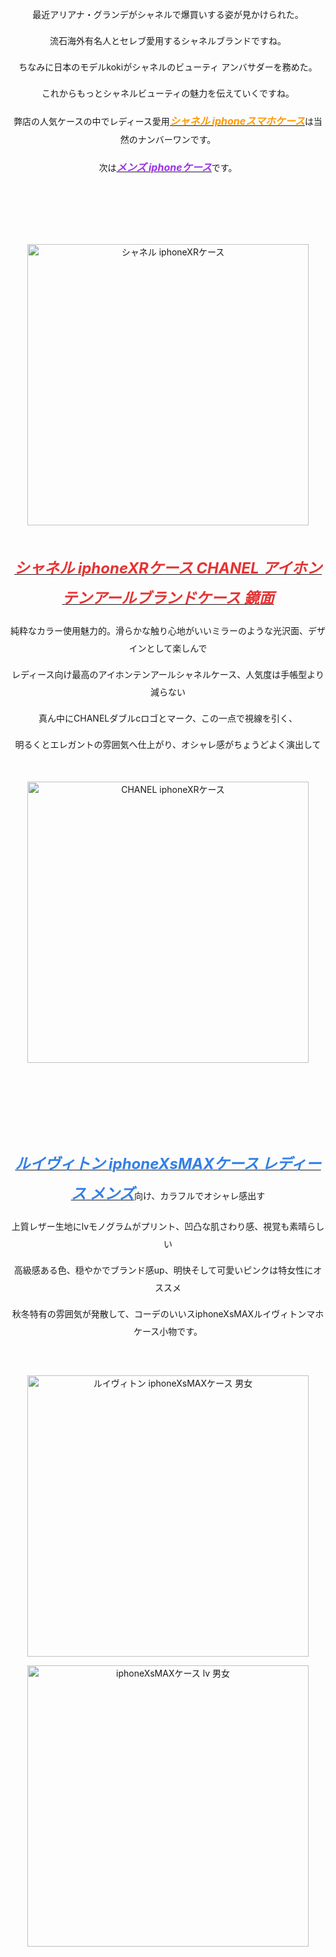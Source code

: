 <p style="text-align:center;">
	<span style="font-size:14px;line-height:2;">最近アリアナ・グランデがシャネルで爆買いする姿が見かけられた。</span> 
</p>
<p style="text-align:center;">
	<span style="font-size:14px;line-height:2;">流石海外有名人とセレブ愛用するシャネルブランドですね。</span> 
</p>
<p style="text-align:center;">
	<span style="font-size:14px;line-height:2;">ちなみに日本のモデルkokiがシャネルのビューティ アンバサダーを務めた。</span> 
</p>
<p style="text-align:center;">
	<span style="font-size:14px;line-height:2;">これからもっとシャネルビューティの魅力を伝えていくですね。</span> 
</p>
<p style="text-align:center;">
	<span style="font-size:14px;line-height:2;">弊店の人気ケースの中でレディース愛用</span><a href="https://komostyle.com/products_smartphonecase/chanel/" target="_blank"><span style="font-size:16px;line-height:2;color:#FF9900;"><strong><em>シャネル iphoneスマホケース</em></strong></span></a><span style="font-size:14px;line-height:2;">は当然のナンバーワンです。</span> 
</p>
<p style="text-align:center;">
	<span style="font-size:14px;line-height:2;">次は</span><a href="https://komostyle.com/products_iphonecase/" target="_blank"><span style="font-size:16px;line-height:2;color:#9933E5;"><strong><em>メンズ iphoneケース</em></strong></span></a><span style="font-size:14px;line-height:2;">です。</span> 
</p>
<p style="text-align:center;">
	<br />
</p>
<p style="text-align:center;">
	<br />
</p>
<p style="text-align:center;">
	<br />
</p>
<p style="text-align:center;">
	<img src="https://komostyle.com/images/goods/0001/goods_image.jpg" alt="シャネル iphoneXRケース" width="450" height="450" /> 
</p>
<p style="text-align:center;">
	<br />
</p>
<p style="white-space:normal;text-align:center;">
	<a href="https://komostyle.com/goods-chanel-iphone9-8-case.html" target="_blank"><span style="font-size:24px;color:#E53333;line-height:2;"><strong><em>シャネル iphoneXRケース CHANEL アイホンテンアールブランドケース 鏡面</em></strong></span></a> 
</p>
<p style="white-space:normal;text-align:center;">
	<span style="font-size:14px;line-height:2;">純粋なカラー使用魅力的。滑らかな触り心地がいいミラーのような光沢面、デザインとして楽しんで</span> 
</p>
<p style="white-space:normal;text-align:center;">
	<span style="font-size:14px;line-height:2;">レディース向け最高のアイホンテンアールシャネルケース、人気度は手帳型より減らない</span> 
</p>
<p style="white-space:normal;text-align:center;">
	<span style="font-size:14px;line-height:2;">真ん中にCHANELダブルcロゴとマーク、この一点で視線を引く、</span> 
</p>
<p style="white-space:normal;text-align:center;">
	<span style="font-size:14px;line-height:2;">明るくとエレガントの雰囲気へ仕上がり、オシャレ感がちょうどよく演出して</span> 
</p>
<p>
	<br />
</p>
<p style="text-align:center;">
	<img src="https://komostyle.com/images/20180815/20180815171832_89291.jpg" alt="CHANEL iphoneXRケース" width="450" height="450" /> 
</p>
<p style="text-align:center;">
	<br />
</p>
<p style="text-align:center;">
	<br />
</p>
<p style="text-align:center;">
	<br />
</p>
<p style="text-align:center;">
	<br />
</p>
<p style="text-align:center;">
	<a href="https://komostyle.com/goods-lv-iphonexsmax-xr-case75.html" target="_blank"><span style="font-size:24px;color:#337FE5;line-height:2;"><strong><em>ルイヴィトン iphoneXsMAXケース レディース メンズ</em></strong></span></a><span style="font-size:14px;line-height:2;">向け、カラフルでオシャレ感出す</span> 
</p>
<p style="text-align:center;">
	<span style="font-size:14px;line-height:2;">上質レザー生地にlvモノグラムがプリント、凹凸な肌さわり感、視覚も素晴らしい</span> 
</p>
<p style="text-align:center;">
	<span style="font-size:14px;line-height:2;">高級感ある色、穏やかでブランド感up、明快そして可愛いピンクは特女性にオススメ</span> 
</p>
<p style="text-align:center;">
	<span style="font-size:14px;line-height:2;">秋冬特有の雰囲気が発散して、コーデのいいスiphoneXsMAXルイヴィトンマホケース小物です。</span> 
</p>
<p style="text-align:center;">
	<span style="font-size:14px;line-height:2;"><br />
</span> 
</p>
<p style="text-align:center;">
	<img src="https://komostyle.com/images/20181017/20181017153938_67398.jpg" alt="ルイヴィトン iphoneXsMAXケース 男女" width="450" height="450" /> 
</p>
<p style="text-align:center;">
	<img src="https://komostyle.com/images/20181017/20181017153935_68806.jpg" alt="iphoneXsMAXケース lv 男女" width="450" height="450" /> 
</p>
<p style="text-align:center;">
	<br />
</p>
<p style="text-align:center;">
	<br />
</p>
<p style="text-align:center;">
	<br />
</p>
<p style="text-align:center;">
	<br />
</p>
